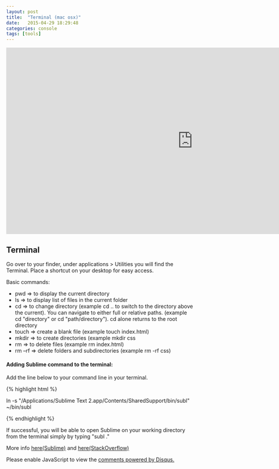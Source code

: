 ```yaml
---
layout: post
title:  "Terminal (mac osx)"
date:   2015-04-29 18:29:48
categories: console
tags: [tools]
---
```


<iframe src="https://player.vimeo.com/video/127989918" width="1000" height="500" frameborder="0" webkitallowfullscreen mozallowfullscreen allowfullscreen></iframe>
<br>

<div class="not-on-video">
  <h2>Terminal</h2>
  <p>Go over to your finder, under applications > Utilities you will find the Terminal.  Place a shortcut on your desktop for easy access.</p>

  <p>Basic commands:</p>
  <ul>
    <li>pwd => to display the current directory</li>
    <li>ls => to display list of files in the current folder</li>
    <li>cd => to change directory (example cd .. to switch to the directory above the current).  You can navigate to either full or relative paths. (example cd "directory" or cd "path/directory"). cd alone returns to the root directory</li>
    <li>touch => create a blank file (example touch index.html)</li>
    <li>mkdir =>  to create directories (example mkdir css</li>
    <li>rm => to delete files (example rm index.html)</li>
    <li>rm –rf => delete folders and subdirectories (example rm -rf css)</li>
  </ul>


  <h4>Adding Sublime command to the terminal:</h4>

  <p>Add the line below to your command line in your terminal.</p>

  {% highlight html %}

  ln -s "/Applications/Sublime Text 2.app/Contents/SharedSupport/bin/subl" ~/bin/subl

  {% endhighlight %}
  
  <p>If successful, you will be able to open Sublime on your working directory from the terminal simply by typing "subl ."</p>

  <p>More info <a href="https://www.sublimetext.com/docs/2/osx_command_line.html" target="_blank">here(Sublime)</a> and <a href="http://stackoverflow.com/questions/16199581/opening-sublime-text-on-command-line-as-subl-on-mac-os" target="_blank"> here(StackOverflow)</a> </p>
</div>  
  

<div id="disqus_thread"></div>
<script type="text/javascript">
    /* * * CONFIGURATION VARIABLES * * */
    var disqus_shortname = 'devschool';

    /* * * DON'T EDIT BELOW THIS LINE * * */
    (function() {
        var dsq = document.createElement('script'); dsq.type = 'text/javascript'; dsq.async = true;
        dsq.src = '//' + disqus_shortname + '.disqus.com/embed.js';
        (document.getElementsByTagName('head')[0] || document.getElementsByTagName('body')[0]).appendChild(dsq);
    })();
</script>
<noscript>Please enable JavaScript to view the <a href="https://disqus.com/?ref_noscript" rel="nofollow">comments powered by Disqus.</a></noscript>